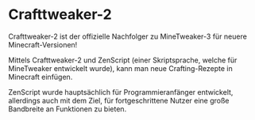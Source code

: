 # Crafttweaker-2

Crafttweaker-2 ist der offizielle Nachfolger zu MineTweaker-3 für neuere Minecraft-Versionen!

Mittels Crafttweaker-2 und ZenScript (einer Skriptsprache, welche für MineTweaker entwickelt wurde), kann man neue Crafting-Rezepte in Minecraft einfügen.

ZenScript wurde hauptsächlich für Programmieranfänger entwickelt, allerdings auch mit dem Ziel, für fortgeschrittene Nutzer eine große Bandbreite an Funktionen zu bieten.